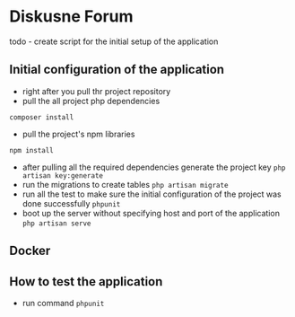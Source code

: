 # Diskusne Forum 
 
 todo - create script for the initial setup of the application

## Initial configuration of the application
- right after you pull thr project repository
- pull the all project php dependencies
 
```composer install```
- pull the project's npm libraries
  
```npm install```

- after pulling all the required dependencies generate the project key 
```php artisan key:generate```
- run the migrations to create tables 
```php artisan migrate```
- run all the test to make sure the initial configuration of the project was done successfully
```phpunit```
- boot up the server without specifying host and port of the application
```php artisan serve```

## Docker

## How to test the application
- run command ```phpunit```

